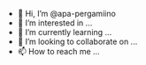 - 👋 Hi, I’m @apa-pergamiino
- 👀 I’m interested in ...
- 🌱 I’m currently learning ...
- 💞️ I’m looking to collaborate on ...
- 📫 How to reach me ...

<!---
apa-pergamiino/apa-pergamiino is a ✨ special ✨ repository because its `README.md` (this file) appears on your GitHub profile.
You can click the Preview link to take a look at your changes.
--->
